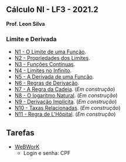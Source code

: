## Cálculo NI - LF3 - 2021.2

**Prof. Leon Silva**

### Limite e Derivada
- [N1 - O Limite de uma Função](https://ldsufrpe.github.io/calculon1/N1). 
- [N2 - Propriedades dos Limites](https://ldsufrpe.github.io/calculon1/N2). 
- [N3 - Funções Contínuas](https://ldsufrpe.github.io/calculon1/N3).
- [N4 - Limites no Infinito](https://ldsufrpe.github.io/calculon1/N4). 
- [N5 - A Derivada de uma Função](https://ldsufrpe.github.io/calculon1/N5). 
- [N6 - Regras de Derivação](https://ldsufrpe.github.io/calculon1/N6). 
- [N7 - A Regra da Cadeia](https://ldsufrpe.github.io/calculon1/SS1).  (*Em construção*) 
- [N8 - O logaritmo Natural](https://ldsufrpe.github.io/calculo/SS1). (*Em construção*) 
- [N9 -  Derivação Implícita](https://ldsufrpe.github.io/calculo/SS1). (*Em construção*) 
- [N10 - Taxas Relacionadas](https://ldsufrpe.github.io/calculo/SS1). (*Em construção*)
- [N11 - Regra de L'Hôpital](https://ldsufrpe.github.io/calculo/SS1). (*Em construção*)

## Tarefas
 - [WeBWorK](http://191.252.191.150/webwork2/CALCULO-N1-LF/)
    - Login e senha: CPF 
